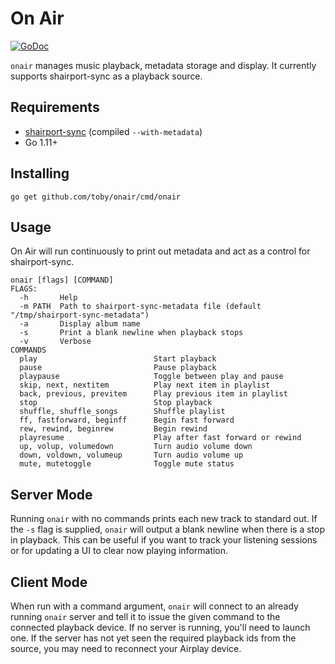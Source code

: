# On Air

[![GoDoc](https://godoc.org/github.com/toby/onair?status.svg)](http://godoc.org/github.com/toby/onair)

`onair` manages music playback, metadata storage and display. It currently
supports shairport-sync as a playback source.

## Requirements

*  [shairport-sync](https://github.com/mikebrady/shairport-sync) (compiled `--with-metadata`)
*  Go 1.11+

## Installing

```
go get github.com/toby/onair/cmd/onair
```

## Usage

On Air will run continuously to print out metadata and act as a control for shairport-sync.

```
onair [flags] [COMMAND]
FLAGS:
  -h       Help
  -m PATH  Path to shairport-sync-metadata file (default "/tmp/shairport-sync-metadata")
  -a	   Display album name
  -s	   Print a blank newline when playback stops
  -v	   Verbose
COMMANDS
  play                          Start playback
  pause                         Pause playback
  playpause                     Toggle between play and pause
  skip, next, nextitem          Play next item in playlist
  back, previous, previtem      Play previous item in playlist
  stop                          Stop playback
  shuffle, shuffle_songs        Shuffle playlist
  ff, fastforward, beginff      Begin fast forward
  rew, rewind, beginrew         Begin rewind
  playresume                    Play after fast forward or rewind
  up, volup, volumedown         Turn audio volume down
  down, voldown, volumeup       Turn audio volume up
  mute, mutetoggle              Toggle mute status
```

## Server Mode

Running `onair` with no commands prints each new track to standard out. If the
`-s` flag is supplied, `onair` will output a blank newline when there is a
stop in playback. This can be useful if you want to track your listening
sessions or for updating a UI to clear now playing information.

## Client Mode

When run with a command argument, `onair` will connect to an already running
`onair` server and tell it to issue the given command to the connected playback
device. If no server is running, you'll need to launch one. If the server has
not yet seen the required playback ids from the source, you may need to
reconnect your Airplay device.
